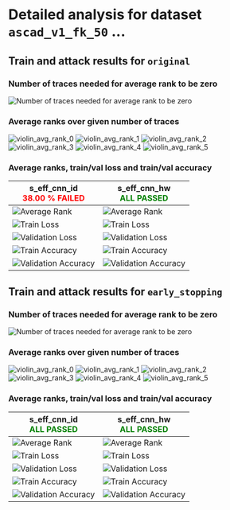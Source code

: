 
# Detailed analysis for dataset `ascad_v1_fk_50` ...


## Train and attack results for `original` 


### Number of traces needed for average rank to be zero 

![Number of traces needed for average rank to be zero](../plots/original/ascad_v1_fk_50/violin.svg)


### Average ranks over given number of traces 

![violin_avg_rank_0](../plots/original/ascad_v1_fk_50/violin_avg_rank_0.svg)
![violin_avg_rank_1](../plots/original/ascad_v1_fk_50/violin_avg_rank_1.svg)
![violin_avg_rank_2](../plots/original/ascad_v1_fk_50/violin_avg_rank_2.svg)
![violin_avg_rank_3](../plots/original/ascad_v1_fk_50/violin_avg_rank_3.svg)
![violin_avg_rank_4](../plots/original/ascad_v1_fk_50/violin_avg_rank_4.svg)
![violin_avg_rank_5](../plots/original/ascad_v1_fk_50/violin_avg_rank_5.svg)

### Average ranks, train/val loss and train/val accuracy 


|s_eff_cnn_id<br><span style='color:red'> **38.00 % FAILED** </span>|s_eff_cnn_hw<br><span style='color:green'>**ALL PASSED** </span>|
|---|---|
|![Average Rank](../plots/original/ascad_v1_fk_50/s_eff_cnn_id/average_rank.svg)|![Average Rank](../plots/original/ascad_v1_fk_50/s_eff_cnn_hw/average_rank.svg)|
|![Train Loss](../plots/original/ascad_v1_fk_50/s_eff_cnn_id/train_loss.svg)|![Train Loss](../plots/original/ascad_v1_fk_50/s_eff_cnn_hw/train_loss.svg)|
|![Validation Loss](../plots/original/ascad_v1_fk_50/s_eff_cnn_id/val_loss.svg)|![Validation Loss](../plots/original/ascad_v1_fk_50/s_eff_cnn_hw/val_loss.svg)|
|![Train Accuracy](../plots/original/ascad_v1_fk_50/s_eff_cnn_id/train_acc.svg)|![Train Accuracy](../plots/original/ascad_v1_fk_50/s_eff_cnn_hw/train_acc.svg)|
|![Validation Accuracy](../plots/original/ascad_v1_fk_50/s_eff_cnn_id/val_acc.svg)|![Validation Accuracy](../plots/original/ascad_v1_fk_50/s_eff_cnn_hw/val_acc.svg)|


## Train and attack results for `early_stopping` 


### Number of traces needed for average rank to be zero 

![Number of traces needed for average rank to be zero](../plots/early_stopping/ascad_v1_fk_50/violin.svg)


### Average ranks over given number of traces 

![violin_avg_rank_0](../plots/early_stopping/ascad_v1_fk_50/violin_avg_rank_0.svg)
![violin_avg_rank_1](../plots/early_stopping/ascad_v1_fk_50/violin_avg_rank_1.svg)
![violin_avg_rank_2](../plots/early_stopping/ascad_v1_fk_50/violin_avg_rank_2.svg)
![violin_avg_rank_3](../plots/early_stopping/ascad_v1_fk_50/violin_avg_rank_3.svg)
![violin_avg_rank_4](../plots/early_stopping/ascad_v1_fk_50/violin_avg_rank_4.svg)
![violin_avg_rank_5](../plots/early_stopping/ascad_v1_fk_50/violin_avg_rank_5.svg)

### Average ranks, train/val loss and train/val accuracy 


|s_eff_cnn_id<br><span style='color:green'>**ALL PASSED** </span>|s_eff_cnn_hw<br><span style='color:green'>**ALL PASSED** </span>|
|---|---|
|![Average Rank](../plots/early_stopping/ascad_v1_fk_50/s_eff_cnn_id/average_rank.svg)|![Average Rank](../plots/early_stopping/ascad_v1_fk_50/s_eff_cnn_hw/average_rank.svg)|
|![Train Loss](../plots/early_stopping/ascad_v1_fk_50/s_eff_cnn_id/train_loss.svg)|![Train Loss](../plots/early_stopping/ascad_v1_fk_50/s_eff_cnn_hw/train_loss.svg)|
|![Validation Loss](../plots/early_stopping/ascad_v1_fk_50/s_eff_cnn_id/val_loss.svg)|![Validation Loss](../plots/early_stopping/ascad_v1_fk_50/s_eff_cnn_hw/val_loss.svg)|
|![Train Accuracy](../plots/early_stopping/ascad_v1_fk_50/s_eff_cnn_id/train_acc.svg)|![Train Accuracy](../plots/early_stopping/ascad_v1_fk_50/s_eff_cnn_hw/train_acc.svg)|
|![Validation Accuracy](../plots/early_stopping/ascad_v1_fk_50/s_eff_cnn_id/val_acc.svg)|![Validation Accuracy](../plots/early_stopping/ascad_v1_fk_50/s_eff_cnn_hw/val_acc.svg)|
